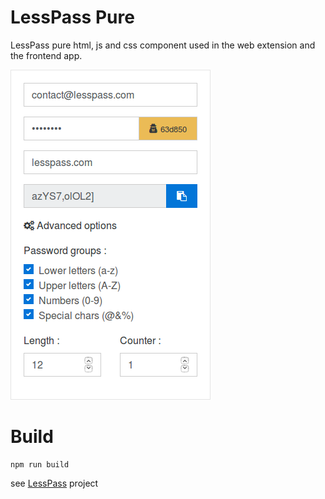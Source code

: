 # LessPass Pure

LessPass pure html, js and css component used in the web extension and the frontend app.

![LessPass Component](screenshot.png?raw=true "Demo")


# Build

    npm run build

see [LessPass](https://github.com/lesspass/lesspass) project
